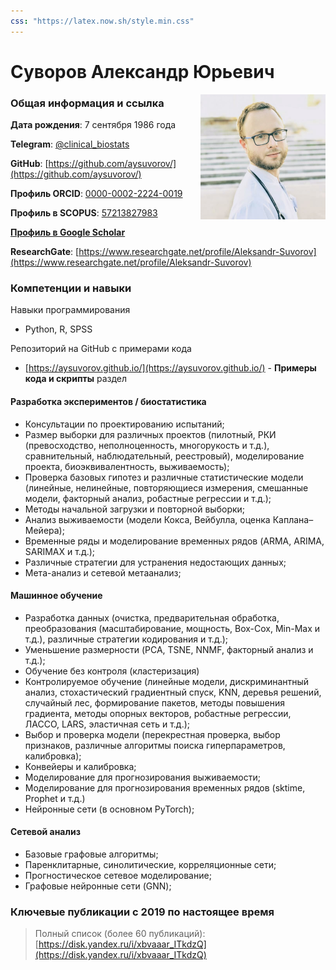 ```yaml
---
css: "https://latex.now.sh/style.min.css"
---
```


# Суворов Александр Юрьевич

<img src="https://raw.githubusercontent.com/aysuvorov/aysuvorov.github.io/main/docs/promotion/cv/images/ays.jpg" align="right" width="200" height="200">

### Общая информация и ссылка

**Дата рождения**: 7 сентября 1986 года

**Telegram**: [@clinical_biostats](https://t.me/clinical_biostats)

**GitHub**: [https://github.com/aysuvorov/](https://github.com/aysuvorov/)

**Профиль ORCID**: [0000-0002-2224-0019](https://orcid.org/0000-0002-2224-0019)

**Профиль в SCOPUS**: [57213827983](https://www.scopus.com/authid/detail.uri?authorId=57213827983)

**[Профиль в Google Scholar](https://scholar.google.com/citations?user=3QETpFwAAAAJ&hl=en)**

**ResearchGate**: [https://www.researchgate.net/profile/Aleksandr-Suvorov](https://www.researchgate.net/profile/Aleksandr-Suvorov)



### Компетенции и навыки

Навыки программирования

- Python, R, SPSS

Репозиторий на GitHub с примерами кода

- [https://aysuvorov.github.io/](https://aysuvorov.github.io/) - **Примеры кода и скрипты** раздел


#### Разработка экспериментов / биостатистика

- Консультации по проектированию испытаний;
- Размер выборки для различных проектов (пилотный, РКИ (превосходство, неполноценность, многорукость и т.д.), сравнительный, наблюдательный, реестровый), моделирование проекта, биоэквивалентность, выживаемость);
- Проверка базовых гипотез и различные статистические модели (линейные, нелинейные, повторяющиеся измерения, смешанные модели, факторный анализ,
робастные регрессии и т.д.);
- Методы начальной загрузки и повторной выборки;
- Анализ выживаемости (модели Кокса, Вейбулла, оценка Каплана–Мейера);
- Временные ряды и моделирование временных рядов (ARMA, ARIMA, SARIMAX и т.д.);
- Различные стратегии для устранения недостающих данных;
- Мета-анализ и сетевой метаанализ;

#### Машинное обучение

- Разработка данных (очистка, предварительная обработка, преобразования (масштабирование, мощность, Box-Cox, Min-Max и т.д.), различные стратегии кодирования и т.д.);
- Уменьшение размерности (PCA, TSNE, NNMF, факторный анализ и т.д.);
- Обучение без контроля (кластеризация)
- Контролируемое обучение (линейные модели, дискриминантный анализ, стохастический градиентный спуск, KNN, деревья решений, случайный лес, формирование пакетов, методы повышения градиента, методы опорных векторов, робастные регрессии, ЛАССО, LARS, эластичная сеть и т.д.);
- Выбор и проверка модели (перекрестная проверка, выбор признаков, различные алгоритмы поиска гиперпараметров, калибровка);
- Конвейеры и калибровка;
- Моделирование для прогнозирования выживаемости;
- Моделирование для прогнозирования временных рядов (sktime, Prophet и т.д.)
- Нейронные сети (в основном PyTorch);
  
#### Сетевой анализ

- Базовые графовые алгоритмы;
- Паренклитарные, синолитические, корреляционные сети;
- Прогностическое сетевое моделирование;
- Графовые нейронные сети (GNN);


### Ключевые публикации с 2019 по настоящее время

> Полный список (более 60 публикаций): [https://disk.yandex.ru/i/xbvaaar_ITkdzQ](https://disk.yandex.ru/i/xbvaaar_ITkdzQ)
